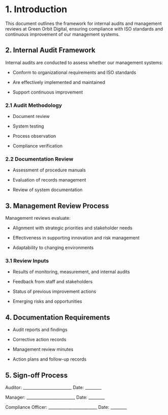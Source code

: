 # 1. Introduction

This document outlines the framework for internal audits and management reviews at Green Orbit Digital, ensuring compliance with ISO standards and continuous improvement of our management systems.

## 2. Internal Audit Framework

Internal audits are conducted to assess whether our management systems:

- Conform to organizational requirements and ISO standards

- Are effectively implemented and maintained

- Support continuous improvement

### 2.1 Audit Methodology

- Document review

- System testing

- Process observation

- Compliance verification

### 2.2 Documentation Review

- Assessment of procedure manuals

- Evaluation of records management

- Review of system documentation

## 3. Management Review Process

Management reviews evaluate:

- Alignment with strategic priorities and stakeholder needs

- Effectiveness in supporting innovation and risk management

- Adaptability to changing environments

### 3.1 Review Inputs

- Results of monitoring, measurement, and internal audits

- Feedback from staff and stakeholders

- Status of previous improvement actions

- Emerging risks and opportunities

## 4. Documentation Requirements

- Audit reports and findings

- Corrective action records

- Management review minutes

- Action plans and follow-up records

## 5. Sign-off Process

Auditor: ________________________ Date: ________

Manager: ________________________ Date: ________

Compliance Officer: ________________________ Date: ________